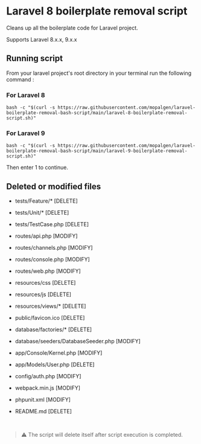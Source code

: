 # Laravel 8 boilerplate removal script
Cleans up all the boilerplate code for Laravel project.

Supports Laravel 8.x.x, 9.x.x

## Running script
From your laravel project's root directory in your terminal run the following command :

### For Laravel 8
```console
bash -c "$(curl -s https://raw.githubusercontent.com/mopalgen/laravel-boilerplate-removal-bash-script/main/laravel-8-boilerplate-removal-script.sh)"
```

### For Laravel 9
```console
bash -c "$(curl -s https://raw.githubusercontent.com/mopalgen/laravel-boilerplate-removal-bash-script/main/laravel-9-boilerplate-removal-script.sh)"
```

Then enter 1 to continue.

## Deleted or modified files
- tests/Feature/*                       [DELETE]
- tests/Unit/*                          [DELETE]
- tests/TestCase.php                    [DELETE]

- routes/api.php                        [MODIFY]
- routes/channels.php                   [MODIFY]
- routes/console.php                    [MODIFY]
- routes/web.php                        [MODIFY]

- resources/css                         [DELETE]
- resources/js                          [DELETE]
- resources/views/*                     [DELETE]

- public/favicon.ico                    [DELETE]

- database/factories/*                  [DELETE]
- database/seeders/DatabaseSeeder.php   [MODIFY]

- app/Console/Kernel.php                [MODIFY]
- app/Models/User.php                   [DELETE]

- config/auth.php                       [MODIFY]

- webpack.min.js                        [MODIFY]

- phpunit.xml                           [MODIFY]

- README.md                             [DELETE]
<br />

> :warning: The script will delete itself after script execution is completed.
